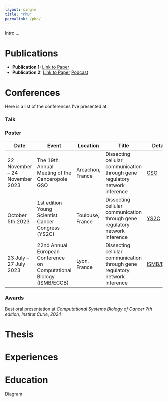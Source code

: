 ```yaml
---
layout: single
title: "PhD"
permalink: /phd/
---
```


Intro ...
  
# Publications

- **Publication 1:** [Link to Paper](#)
- **Publication 2:** [Link to Paper](#)
[Podcast](https://example.com/podcast_ml_healthcare.wav)

# Conferences

Here is a list of the conferences I’ve presented at:

### Talk

### Poster

| Date       | Event                        | Location        | Title                       | Details |
|------------|------------------------------|-----------------|-----------------------------|---------|
| 22 November – 24 November 2023 | The 19th Annual Meeting of the Canceropole GSO | Arcachon, France | Dissecting cellular communication through gene regulatory network inference | [GSO](https://www.canceropole-gso.org/page/manifestations/journees-gso/19th-annual-meeting-arcachon-2023/783-overview.html) |
| October 5th 2023 | 1st edition Young Scientist Cancer Congress (YS2C) | Toulouse, France | Dissecting cellular communication through gene regulatory network inference | [YS2C](https://www.crct-inserm.fr/en/ys2c_gso/) |
| 23 July – 27 July 2023 | 22nd Annual European Conference on Computational Biology (ISMB/ECCB) | Lyon, France | Dissecting cellular communication through gene regulatory network inference | [ISMB/ECCB](https://www.iscb.org/ismbeccb2023) |

### Awards

Best oral presentation at *Computational Systems Biology of Cancer 7th edition, Institut Curie*, *2024*

# Thesis

# Experiences

# Education

Diagram





